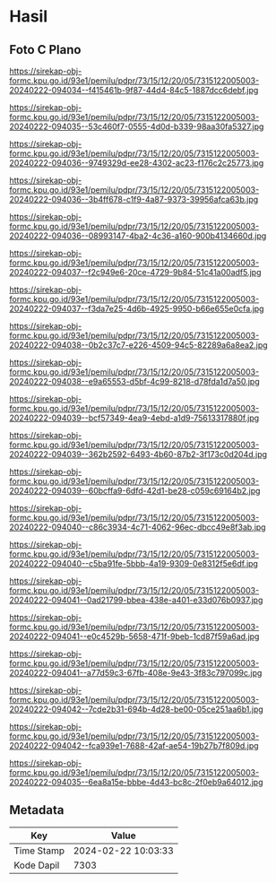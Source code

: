 # Hasil

## Foto C Plano

https://sirekap-obj-formc.kpu.go.id/93e1/pemilu/pdpr/73/15/12/20/05/7315122005003-20240222-094034--f415461b-9f87-44d4-84c5-1887dcc6debf.jpg

https://sirekap-obj-formc.kpu.go.id/93e1/pemilu/pdpr/73/15/12/20/05/7315122005003-20240222-094035--53c460f7-0555-4d0d-b339-98aa30fa5327.jpg

https://sirekap-obj-formc.kpu.go.id/93e1/pemilu/pdpr/73/15/12/20/05/7315122005003-20240222-094036--9749329d-ee28-4302-ac23-f176c2c25773.jpg

https://sirekap-obj-formc.kpu.go.id/93e1/pemilu/pdpr/73/15/12/20/05/7315122005003-20240222-094036--3b4ff678-c1f9-4a87-9373-39956afca63b.jpg

https://sirekap-obj-formc.kpu.go.id/93e1/pemilu/pdpr/73/15/12/20/05/7315122005003-20240222-094036--08993147-4ba2-4c36-a160-900b4134660d.jpg

https://sirekap-obj-formc.kpu.go.id/93e1/pemilu/pdpr/73/15/12/20/05/7315122005003-20240222-094037--f2c949e6-20ce-4729-9b84-51c41a00adf5.jpg

https://sirekap-obj-formc.kpu.go.id/93e1/pemilu/pdpr/73/15/12/20/05/7315122005003-20240222-094037--f3da7e25-4d6b-4925-9950-b66e655e0cfa.jpg

https://sirekap-obj-formc.kpu.go.id/93e1/pemilu/pdpr/73/15/12/20/05/7315122005003-20240222-094038--0b2c37c7-e226-4509-94c5-82289a6a8ea2.jpg

https://sirekap-obj-formc.kpu.go.id/93e1/pemilu/pdpr/73/15/12/20/05/7315122005003-20240222-094038--e9a65553-d5bf-4c99-8218-d78fda1d7a50.jpg

https://sirekap-obj-formc.kpu.go.id/93e1/pemilu/pdpr/73/15/12/20/05/7315122005003-20240222-094039--bcf57349-4ea9-4ebd-a1d9-75613317880f.jpg

https://sirekap-obj-formc.kpu.go.id/93e1/pemilu/pdpr/73/15/12/20/05/7315122005003-20240222-094039--362b2592-6493-4b60-87b2-3f173c0d204d.jpg

https://sirekap-obj-formc.kpu.go.id/93e1/pemilu/pdpr/73/15/12/20/05/7315122005003-20240222-094039--60bcffa9-6dfd-42d1-be28-c059c69164b2.jpg

https://sirekap-obj-formc.kpu.go.id/93e1/pemilu/pdpr/73/15/12/20/05/7315122005003-20240222-094040--c86c3934-4c71-4062-96ec-dbcc49e8f3ab.jpg

https://sirekap-obj-formc.kpu.go.id/93e1/pemilu/pdpr/73/15/12/20/05/7315122005003-20240222-094040--c5ba91fe-5bbb-4a19-9309-0e8312f5e6df.jpg

https://sirekap-obj-formc.kpu.go.id/93e1/pemilu/pdpr/73/15/12/20/05/7315122005003-20240222-094041--0ad21799-bbea-438e-a401-e33d076b0937.jpg

https://sirekap-obj-formc.kpu.go.id/93e1/pemilu/pdpr/73/15/12/20/05/7315122005003-20240222-094041--e0c4529b-5658-471f-9beb-1cd87f59a6ad.jpg

https://sirekap-obj-formc.kpu.go.id/93e1/pemilu/pdpr/73/15/12/20/05/7315122005003-20240222-094041--a77d59c3-67fb-408e-9e43-3f83c797099c.jpg

https://sirekap-obj-formc.kpu.go.id/93e1/pemilu/pdpr/73/15/12/20/05/7315122005003-20240222-094042--7cde2b31-694b-4d28-be00-05ce251aa6b1.jpg

https://sirekap-obj-formc.kpu.go.id/93e1/pemilu/pdpr/73/15/12/20/05/7315122005003-20240222-094042--fca939e1-7688-42af-ae54-19b27b7f809d.jpg

https://sirekap-obj-formc.kpu.go.id/93e1/pemilu/pdpr/73/15/12/20/05/7315122005003-20240222-094035--6ea8a15e-bbbe-4d43-bc8c-2f0eb9a64012.jpg


## Metadata

| Key        | Value               |
| ---------- | ------------------- |
| Time Stamp | 2024-02-22 10:03:33 |
| Kode Dapil | 7303                |



